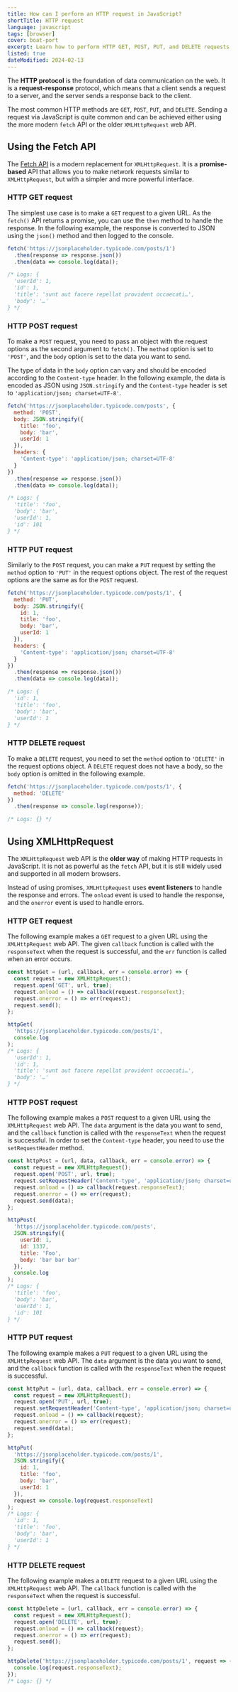 ```yaml
---
title: How can I perform an HTTP request in JavaScript?
shortTitle: HTTP request
language: javascript
tags: [browser]
cover: boat-port
excerpt: Learn how to perform HTTP GET, POST, PUT, and DELETE requests in JavaScript.
listed: true
dateModified: 2024-02-13
---
```


The **HTTP protocol** is the foundation of data communication on the web. It is a **request-response** protocol, which means that a client sends a request to a server, and the server sends a response back to the client.

The most common HTTP methods are `GET`, `POST`, `PUT`, and `DELETE`. Sending a request via JavaScript is quite common and can be achieved either using the more modern `fetch` API or the older `XMLHttpRequest` web API.

## Using the Fetch API

<baseline-support featureId="fetch">
</baseline-support>

The [Fetch API](https://developer.mozilla.org/en-US/docs/Web/API/Fetch_API) is a modern replacement for `XMLHttpRequest`. It is a **promise-based** API that allows you to make network requests similar to `XMLHttpRequest`, but with a simpler and more powerful interface.

### HTTP GET request

The simplest use case is to make a `GET` request to a given URL. As the `fetch()` API returns a promise, you can use the `then` method to handle the response. In the following example, the response is converted to JSON using the `json()` method and then logged to the console.

```js
fetch('https://jsonplaceholder.typicode.com/posts/1')
  .then(response => response.json())
  .then(data => console.log(data));

/* Logs: {
  'userId': 1,
  'id': 1,
  'title': 'sunt aut facere repellat provident occaecati…',
  'body': '…'
} */
```

### HTTP POST request

To make a `POST` request, you need to pass an object with the request options as the second argument to `fetch()`. The `method` option is set to `'POST'`, and the `body` option is set to the data you want to send.

The type of data in the `body` option can vary and should be encoded according to the `Content-type` header. In the following example, the data is encoded as JSON using `JSON.stringify` and the `Content-type` header is set to `'application/json; charset=UTF-8'`.

```js
fetch('https://jsonplaceholder.typicode.com/posts', {
  method: 'POST',
  body: JSON.stringify({
    title: 'foo',
    body: 'bar',
    userId: 1
  }),
  headers: {
    'Content-type': 'application/json; charset=UTF-8'
  }
})
  .then(response => response.json())
  .then(data => console.log(data));

/* Logs: {
  'title': 'foo',
  'body': 'bar',
  'userId': 1,
  'id': 101
} */
```

### HTTP PUT request

Similarly to the `POST` request, you can make a `PUT` request by setting the `method` option to `'PUT'` in the request options object. The rest of the request options are the same as for the `POST` request.

```js
fetch('https://jsonplaceholder.typicode.com/posts/1', {
  method: 'PUT',
  body: JSON.stringify({
    id: 1,
    title: 'foo',
    body: 'bar',
    userId: 1
  }),
  headers: {
    'Content-type': 'application/json; charset=UTF-8'
  }
})
  .then(response => response.json())
  .then(data => console.log(data));

/* Logs: {
  'id': 1,
  'title': 'foo',
  'body': 'bar',
  'userId': 1
} */
```

### HTTP DELETE request

To make a `DELETE` request, you need to set the `method` option to `'DELETE'` in the request options object. A `DELETE` request does not have a body, so the `body` option is omitted in the following example.

```js
fetch('https://jsonplaceholder.typicode.com/posts/1', {
  method: 'DELETE'
})
  .then(response => console.log(response));

/* Logs: {} */
```

## Using XMLHttpRequest

<baseline-support featureId="xhr">
</baseline-support>

The `XMLHttpRequest` web API is the **older way** of making HTTP requests in JavaScript. It is not as powerful as the `fetch` API, but it is still widely used and supported in all modern browsers.

Instead of using promises, `XMLHttpRequest` uses **event listeners** to handle the response and errors. The `onload` event is used to handle the response, and the `onerror` event is used to handle errors.

### HTTP GET request

The following example makes a `GET` request to a given URL using the `XMLHttpRequest` web API. The given `callback` function is called with the `responseText` when the request is successful, and the `err` function is called when an error occurs.

```js
const httpGet = (url, callback, err = console.error) => {
  const request = new XMLHttpRequest();
  request.open('GET', url, true);
  request.onload = () => callback(request.responseText);
  request.onerror = () => err(request);
  request.send();
};

httpGet(
  'https://jsonplaceholder.typicode.com/posts/1',
  console.log
);
/* Logs: {
  'userId': 1,
  'id': 1,
  'title': 'sunt aut facere repellat provident occaecati…',
  'body': '…'
} */
```

### HTTP POST request

The following example makes a `POST` request to a given URL using the `XMLHttpRequest` web API. The `data` argument is the data you want to send, and the `callback` function is called with the `responseText` when the request is successful. In order to set the `Content-type` header, you need to use the `setRequestHeader` method.

```js
const httpPost = (url, data, callback, err = console.error) => {
  const request = new XMLHttpRequest();
  request.open('POST', url, true);
  request.setRequestHeader('Content-type', 'application/json; charset=utf-8');
  request.onload = () => callback(request.responseText);
  request.onerror = () => err(request);
  request.send(data);
};

httpPost(
  'https://jsonplaceholder.typicode.com/posts',
  JSON.stringify({
    userId: 1,
    id: 1337,
    title: 'Foo',
    body: 'bar bar bar'
  }),
  console.log
);
/* Logs: {
  'title': 'foo',
  'body': 'bar',
  'userId': 1,
  'id': 101
} */
```

### HTTP PUT request

The following example makes a `PUT` request to a given URL using the `XMLHttpRequest` web API. The `data` argument is the data you want to send, and the `callback` function is called with the `responseText` when the request is successful.

```js
const httpPut = (url, data, callback, err = console.error) => {
  const request = new XMLHttpRequest();
  request.open('PUT', url, true);
  request.setRequestHeader('Content-type', 'application/json; charset=utf-8');
  request.onload = () => callback(request);
  request.onerror = () => err(request);
  request.send(data);
};

httpPut(
  'https://jsonplaceholder.typicode.com/posts/1',
  JSON.stringify({
    id: 1,
    title: 'foo',
    body: 'bar',
    userId: 1
  }),
  request => console.log(request.responseText)
);
/* Logs: {
  'id': 1,
  'title': 'foo',
  'body': 'bar',
  'userId': 1
} */
```

### HTTP DELETE request

The following example makes a `DELETE` request to a given URL using the `XMLHttpRequest` web API. The `callback` function is called with the `responseText` when the request is successful.

```js
const httpDelete = (url, callback, err = console.error) => {
  const request = new XMLHttpRequest();
  request.open('DELETE', url, true);
  request.onload = () => callback(request);
  request.onerror = () => err(request);
  request.send();
};

httpDelete('https://jsonplaceholder.typicode.com/posts/1', request => {
  console.log(request.responseText);
});
/* Logs: {} */
```
